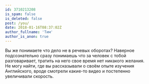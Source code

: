 ```yaml
---
id: 3710213208
is_spam: false
is_deleted: false
post: /you/
date: 2018-01-16T08:37:02Z
author_fullname: 'Тим'
author_is_anon: true
---
```


<p>Вы  же понимаете что дело не в речевых оборотах? Наверное подсознательно сразу понимаешь что за человек с тобой разговаривает, тратить на него свое время нет никакого желания.  <br>Не могу найти, где вы рассказывали о своём опыте изучения Английского, вроде смотрели какие-то видео и постепенно увеличивали скорость.</p>
